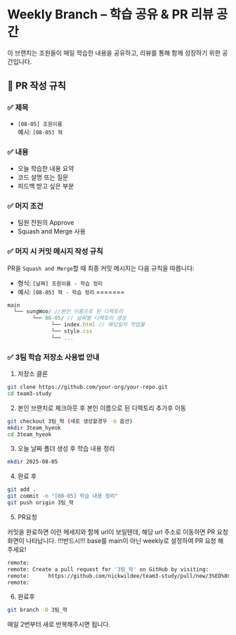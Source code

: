 # Weekly Branch – 학습 공유 & PR 리뷰 공간

이 브랜치는 조원들이 매일 학습한 내용을 공유하고, 리뷰를 통해 함께 성장하기 위한 공간입니다.

## 📌 PR 작성 규칙

### ✅ 제목

- `[08-05] 조원이름`  
  예시: `[08-05] 혁`

### ✅ 내용

- 오늘 학습한 내용 요약
- 코드 설명 또는 질문
- 피드백 받고 싶은 부분

### ✅ 머지 조건

- 팀원 전원의 Approve
- Squash and Merge 사용

### ✅ 머지 시 커밋 메시지 작성 규칙

PR을 `Squash and Merge`할 때 최종 커밋 메시지는 다음 규칙을 따릅니다:

- 형식: `[날짜] 조원이름 - 학습 정리`
- 예시: `[08-05] 혁 - 학습 정리`
=======
```js
main
  └── sungWoo/ //본인 이름으로 된 디렉토리
        └── 08-05/ // 날짜별 디렉토리 생성
              └── index.html // 해당일자 작업물
              └── style.css
              └── ...
```

### ✅ 3팀 학습 저장소 사용법 안내

1. 저장소 클론

```bash
git clone https://github.com/your-org/your-repo.git
cd team3-study
```

2. 본인 브랜치로 체크아웃 후 본인 이름으로 된 디렉토리 추가후 이동

```bash
git checkout 3팀_혁 (새로 생성할경우 -b 옵션)
mkdir 3team_hyeok
cd 3team_hyeok
```

3. 오늘 날짜 폴더 생성 후 학습 내용 정리

```bash
mkdir 2025-08-05
```

4. 완료 후

```bash
git add .
git commit -m "[08-05] 학습 내용 정리"
git push origin 3팀_혁
```

5. PR요청

커밋을 완료하면 이런 메세지와 함께 url이 보일텐데,
해당 url 주소로 이동하면 PR 요청 화면이 나타납니다.
!!!반드시!!! base를 main이 아닌 weekly로 설정하여 PR 요청 해주세요!

```bash
remote:
remote: Create a pull request for '3팀_혁' on GitHub by visiting:
remote:      https://github.com/nickwildee/team3-study/pull/new/3%ED%8C%80_%EC%A2%85%EC%9D%B8
remote:
```

6. 완료후

```bash
git branch -D 3팀_혁
```

매일 2번부터 새로 반복해주시면 됩니다.